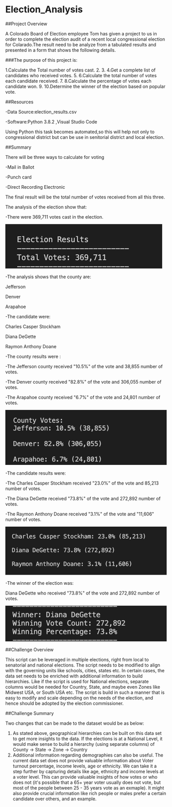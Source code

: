# Election_Analysis



##Project Overview

   A Colorado Board of Election employee  Tom has given a project to us in order to complete the
   election audit of a recent local congressional election for Colarado.The result need to be analyze 
   from  a tabulated results and presented in a form that shows the following details.

###The purpose of this project is:


   1.Calculate the Total number of votes cast.
   2.
   3.
   4.Get a complete list of candidates who received votes.
   5.
   6.Calculate the total number of votes each candidate received.
   7.
   8.Calculate the percentage of votes each candidate won.
   9.
   10.Determine the winner of the election based on popular vote.

##Resources

-Data Source:election_results.csv

-Software:Python 3.8.2 ,Visual Studio Code

 Using Python this task becomes automated,so this will help not only to congressional district but can 
 be use in senitorial district and local election.

##Summary

There will be three ways to calculate for voting

  -Mail in Ballot
 
  -Punch card
 
  -Direct Recording Electronic
 
The final result will be the total number of votes received from all this three.
 
The analysis of the election show that:

 -There  were 369,711 votes cast in the election.

![](analysis/Total_votes.png?raw=true)

-The analysis shows that the county are:

   Jefferson
  
   Denver
  
   Arapahoe
  
-The candidate were:

   Charles Casper Stockham
  
   Diana DeGette
  
   Raymon Anthony Doane
  
  
-The county results were :

   -The Jefferson county received "10.5%" of the vote and 38,855 number of votes.

   -The Denver county received "82.8%" of the vote and 306,055 number of votes.

   -The Arapahoe county received "6.7%" of the vote and 24,801 number of votes.

 ![](analysis/County_results.png?raw=true)
 
-The candidate results were:

   -The Charles Casper Stockham received "23.0%" of the vote and 85,213 number of votes.

   -The Diana DeGette received "73.8%" of the vote and 272,892 number of votes.

   -The Raymon Anthony Doane received "3.1%" of the vote and "11,606" number of votes.

 ![](analysis/Candidate_results.png?raw=true)
 
-The winner of the election was:

   Diana DeGette who received "73.8%" of the vote and 272,892 number of votes.
 
![](analysis/Winner_candidate.png?raw=true)

 ##Challenge Overview
 
 This script can be leveraged in multiple elections, right from local to senatorial and national elections. The script needs to be modified to align with the   governing units like schools, cities, states etc. In certain cases, the data set needs to be enriched with additional information to build hierarchies. Like if the script is used for National elections, separate columns would be needed for Country, State, and maybe even Zones like Midwest USA, or South USA etc.
 The script is build in such a manner that is easy to modify and scale depending on the needs of the election, and hence should be adopted by the election commissioner. 

 ##Challenge Summary

Two changes that can be made to the dataset would be as below:

1. As stated above, geographical hierarchies can be built on this data set to get more insights to the data. If the elections is at a National Level, it would make sense to build a hierarchy (using separate columns) of County -> State -> Zone -> Country
2. Additional information regarding demographies can also be useful. The current data set does not provide valuable information about Voter turnout percentage, income levels, age or ethnicity. We can take it a step further by capturing details like age, ethnicity and income levels at a voter level. This can provide valuable insights of how votes or who does not (it's possible that a 65+ year voter usually does not vote, but most of the people between 25 - 35 years vote as an exmaple). It might also provide crucial information like rich people or males prefer a certain candidate over others, and an example. 
